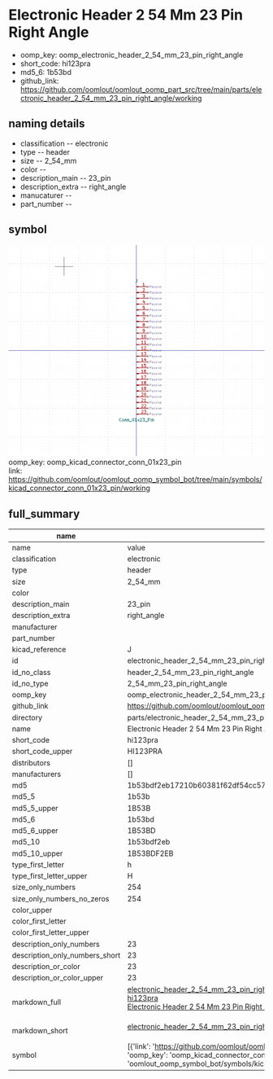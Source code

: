 # Electronic Header 2 54 Mm 23 Pin Right Angle

  
* oomp_key: oomp_electronic_header_2_54_mm_23_pin_right_angle 
* short_code: hi123pra
* md5_6: 1b53bd  
* github_link: https://github.com/oomlout/oomlout_oomp_part_src/tree/main/parts/electronic_header_2_54_mm_23_pin_right_angle/working  
## naming details
* classification -- electronic
* type -- header
* size -- 2_54_mm
* color -- 
* description_main -- 23_pin
* description_extra -- right_angle
* manucaturer -- 
* part_number -- 



## symbol

![](symbol/0/working/working_600.png)  
oomp_key: oomp_kicad_connector_conn_01x23_pin  
link: https://github.com/oomlout/oomlout_oomp_symbol_bot/tree/main/symbols/kicad_connector_conn_01x23_pin/working  


## full_summary
| name | value | 
| --- | --- | 
| name | value | 
| classification | electronic | 
| type | header | 
| size | 2_54_mm | 
| color |  | 
| description_main | 23_pin | 
| description_extra | right_angle | 
| manufacturer |  | 
| part_number |  | 
| kicad_reference | J | 
| id | electronic_header_2_54_mm_23_pin_right_angle | 
| id_no_class | header_2_54_mm_23_pin_right_angle | 
| id_no_type | 2_54_mm_23_pin_right_angle | 
| oomp_key | oomp_electronic_header_2_54_mm_23_pin_right_angle | 
| github_link | https://github.com/oomlout/oomlout_oomp_part_src/tree/main/parts/electronic_header_2_54_mm_23_pin_right_angle/working | 
| directory | parts/electronic_header_2_54_mm_23_pin_right_angle | 
| name | Electronic Header 2 54 Mm 23 Pin Right Angle | 
| short_code | hi123pra | 
| short_code_upper | HI123PRA | 
| distributors | [] | 
| manufacturers | [] | 
| md5 | 1b53bdf2eb17210b60381f62df54cc57 | 
| md5_5 | 1b53b | 
| md5_5_upper | 1B53B | 
| md5_6 | 1b53bd | 
| md5_6_upper | 1B53BD | 
| md5_10 | 1b53bdf2eb | 
| md5_10_upper | 1B53BDF2EB | 
| type_first_letter | h | 
| type_first_letter_upper | H | 
| size_only_numbers | 254 | 
| size_only_numbers_no_zeros | 254 | 
| color_upper |  | 
| color_first_letter |  | 
| color_first_letter_upper |  | 
| description_only_numbers | 23 | 
| description_only_numbers_short | 23 | 
| description_or_color | 23 | 
| description_or_color_upper | 23 | 
| markdown_full | [electronic_header_2_54_mm_23_pin_right_angle](https://github.com/oomlout/oomlout_oomp_part_src/tree/main/parts/electronic_header_2_54_mm_23_pin_right_angle/working)<br>[hi123pra](https://github.com/oomlout/oomlout_oomp_part_src/tree/main/parts/electronic_header_2_54_mm_23_pin_right_angle/working)<br>[Electronic Header 2 54 Mm 23 Pin Right Angle](https://github.com/oomlout/oomlout_oomp_part_src/tree/main/parts/electronic_header_2_54_mm_23_pin_right_angle/working)<br><br> | 
| markdown_short | [electronic_header_2_54_mm_23_pin_right_angle](https://github.com/oomlout/oomlout_oomp_part_src/tree/main/parts/electronic_header_2_54_mm_23_pin_right_angle/working)<br><br> | 
| symbol | [{'link': 'https://github.com/oomlout/oomlout_oomp_symbol_bot/tree/main/symbols/kicad_connector_conn_01x23_pin', 'oomp_key': 'oomp_kicad_connector_conn_01x23_pin', 'directory': 'oomlout_oomp_symbol_bot/symbols/kicad_connector_conn_01x23_pin//working/working.kicad_sym'}] | 
